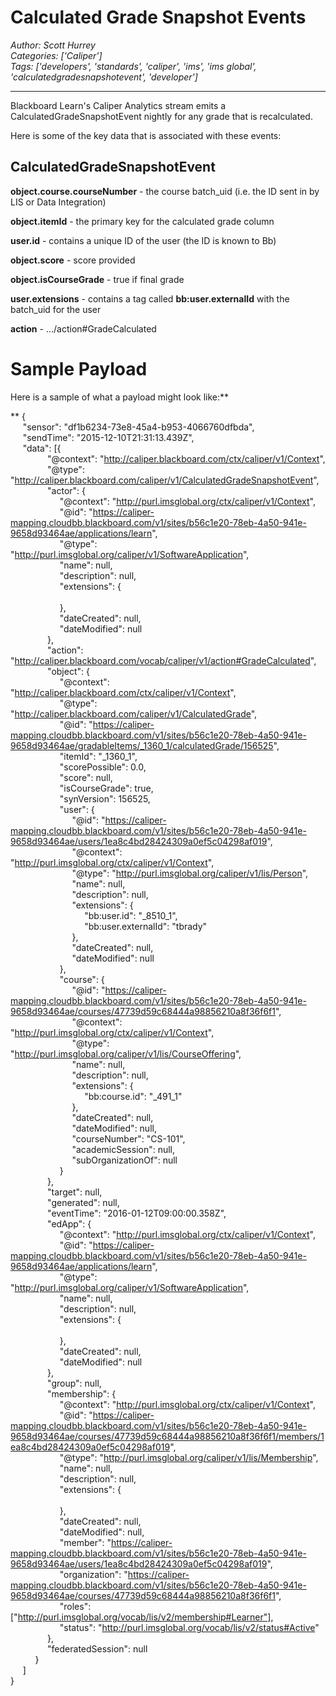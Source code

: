 # Calculated Grade Snapshot Events
*Author: Scott Hurrey*  
*Categories: ['Caliper']*  
*Tags: ['developers', 'standards', 'caliper', 'ims', 'ims global', 'calculatedgradesnapshotevent', 'developer']*  
<hr />
Blackboard Learn's Caliper Analytics stream emits a
CalculatedGradeSnapshotEvent nightly for any grade that is recalculated.

Here is some of the key data that is associated with these events:

## CalculatedGradeSnapshotEvent

**object.course.courseNumber** - the course batch_uid (i.e. the ID sent in by LIS or Data Integration)

**object.itemId** - the primary key for the calculated grade column

**user.id** - contains a unique ID of the user (the ID is known to Bb)

**object.score** - score provided

**object.isCourseGrade** - true if final grade

**user.extensions** - contains a tag called **bb:user.externalId** with the batch_uid for the user

**action** - …/action#GradeCalculated

# Sample Payload

Here is a sample of what a payload might look like:**

**
    {  
         "sensor": "df1b6234-73e8-45a4-b953-4066760dfbda",  
         "sendTime": "2015-12-10T21:31:13.439Z",  
         "data": [{  
                   "@context": "http://caliper.blackboard.com/ctx/caliper/v1/Context",  
                   "@type": "http://caliper.blackboard.com/caliper/v1/CalculatedGradeSnapshotEvent",  
                   "actor": {  
                        "@context": "http://purl.imsglobal.org/ctx/caliper/v1/Context",  
                        "@id": "https://caliper-mapping.cloudbb.blackboard.com/v1/sites/b56c1e20-78eb-4a50-941e-9658d93464ae/applications/learn",  
                        "@type": "http://purl.imsglobal.org/caliper/v1/SoftwareApplication",  
                        "name": null,  
                        "description": null,  
                        "extensions": {  
                               
                        },  
                        "dateCreated": null,  
                        "dateModified": null  
                   },  
                   "action": "http://caliper.blackboard.com/vocab/caliper/v1/action#GradeCalculated",  
                   "object": {  
                        "@context": "http://caliper.blackboard.com/ctx/caliper/v1/Context",  
                        "@type": "http://caliper.blackboard.com/caliper/v1/CalculatedGrade",  
                        "@id": "https://caliper-mapping.cloudbb.blackboard.com/v1/sites/b56c1e20-78eb-4a50-941e-9658d93464ae/gradableItems/_1360_1/calculatedGrade/156525",  
                        "itemId": "_1360_1",  
                        "scorePossible": 0.0,  
                        "score": null,  
                        "isCourseGrade": true,  
                        "synVersion": 156525,  
                        "user": {  
                             "@id": "https://caliper-mapping.cloudbb.blackboard.com/v1/sites/b56c1e20-78eb-4a50-941e-9658d93464ae/users/1ea8c4bd28424309a0ef5c04298af019",  
                             "@context": "http://purl.imsglobal.org/ctx/caliper/v1/Context",  
                             "@type": "http://purl.imsglobal.org/caliper/v1/lis/Person",  
                             "name": null,  
                             "description": null,  
                             "extensions": {  
                                  "bb:user.id": "_8510_1",  
                                  "bb:user.externalId": "tbrady"  
                             },  
                             "dateCreated": null,  
                             "dateModified": null  
                        },  
                        "course": {  
                             "@id": "https://caliper-mapping.cloudbb.blackboard.com/v1/sites/b56c1e20-78eb-4a50-941e-9658d93464ae/courses/47739d59c68444a98856210a8f36f6f1",  
                             "@context": "http://purl.imsglobal.org/ctx/caliper/v1/Context",  
                             "@type": "http://purl.imsglobal.org/caliper/v1/lis/CourseOffering",  
                             "name": null,  
                             "description": null,  
                             "extensions": {  
                                  "bb:course.id": "_491_1"  
                             },  
                             "dateCreated": null,  
                             "dateModified": null,  
                             "courseNumber": "CS-101",  
                             "academicSession": null,  
                             "subOrganizationOf": null  
                        }  
                   },  
                   "target": null,  
                   "generated": null,  
                   "eventTime": "2016-01-12T09:00:00.358Z",  
                   "edApp": {  
                        "@context": "http://purl.imsglobal.org/ctx/caliper/v1/Context",  
                        "@id": "https://caliper-mapping.cloudbb.blackboard.com/v1/sites/b56c1e20-78eb-4a50-941e-9658d93464ae/applications/learn",  
                        "@type": "http://purl.imsglobal.org/caliper/v1/SoftwareApplication",  
                        "name": null,  
                        "description": null,  
                        "extensions": {  
                               
                        },  
                        "dateCreated": null,  
                        "dateModified": null  
                   },  
                   "group": null,  
                   "membership": {  
                        "@context": "http://purl.imsglobal.org/ctx/caliper/v1/Context",  
                        "@id": "https://caliper-mapping.cloudbb.blackboard.com/v1/sites/b56c1e20-78eb-4a50-941e-9658d93464ae/courses/47739d59c68444a98856210a8f36f6f1/members/1ea8c4bd28424309a0ef5c04298af019",  
                        "@type": "http://purl.imsglobal.org/caliper/v1/lis/Membership",  
                        "name": null,  
                        "description": null,  
                        "extensions": {  
                               
                        },  
                        "dateCreated": null,  
                        "dateModified": null,  
                        "member": "https://caliper-mapping.cloudbb.blackboard.com/v1/sites/b56c1e20-78eb-4a50-941e-9658d93464ae/users/1ea8c4bd28424309a0ef5c04298af019",  
                        "organization": "https://caliper-mapping.cloudbb.blackboard.com/v1/sites/b56c1e20-78eb-4a50-941e-9658d93464ae/courses/47739d59c68444a98856210a8f36f6f1",  
                        "roles": ["http://purl.imsglobal.org/vocab/lis/v2/membership#Learner"],  
                        "status": "http://purl.imsglobal.org/vocab/lis/v2/status#Active"  
                   },  
                   "federatedSession": null  
              }  
         ]  
    }

